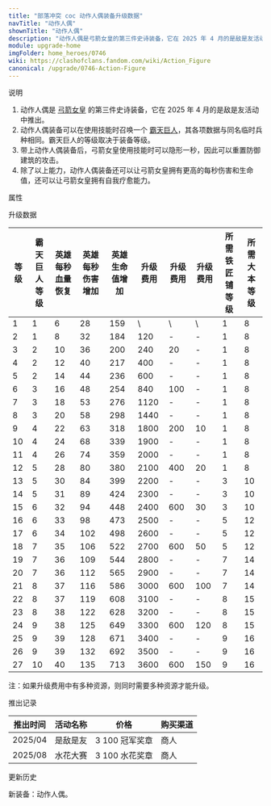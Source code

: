 ```yaml
---
title: "部落冲突 coc 动作人偶装备升级数据"
navTitle: "动作人偶"
shownTitle: "动作人偶"
description: "动作人偶是弓箭女皇的第三件史诗装备，它在 2025 年 4 月的是敌是友活动中推出。动作人偶装备可以在使用技能时召唤一个霸天巨人，其各项数据与同名临时兵种相同。霸天巨人的等级取决于装备等级。"
module: upgrade-home
imgFolder: home_heroes/0746
wiki: https://clashofclans.fandom.com/wiki/Action_Figure
canonical: /upgrade/0746-Action-Figure
---
```


<UnitInfo :folder="$frontmatter.imgFolder" imgSrc="Action_Figure_info.png" :imgAlt="$frontmatter.navTitle" description="召唤霸天巨人与弓箭女皇并肩作战。" />

<SmallTitle>说明</SmallTitle>

1. 动作人偶是 [弓箭女皇](/upgrade/0201-Archer-Queen) 的第三件史诗装备，它在 2025 年 4 月的是敌是友活动中推出。
2. 动作人偶装备可以在使用技能时召唤一个 [霸天巨人](/upgrade/0e17-Giant-Giant)，其各项数据与同名临时兵种相同。霸天巨人的等级取决于装备等级。
3. 带上动作人偶装备后，弓箭女皇使用技能时可以隐形一秒，因此可以重置防御建筑的攻击。
4. 除了以上能力，动作人偶装备还可以让弓箭女皇拥有更高的每秒伤害和生命值，还可以让弓箭女皇拥有自我疗愈能力。

<SmallTitle>属性</SmallTitle>

<UnitProperties>
    <UnitProperty pKey="技能类型" pValue="主动技能" />
    <UnitProperty pKey="装备稀有度" pValue="史诗" />
</UnitProperties>

<SmallTitle>升级数据</SmallTitle>

<script setup>
const tableExtraInfo = [
    {
        "column": 5,
        "type": "cost",
        "icon": "Shiny_Ore",
        "noGoldPass": true
    },
    {
        "column": 6,
        "type": "cost",
        "icon": "Glowy_Ore",
        "noGoldPass": true
    },
    {
        "column": 7,
        "type": "cost",
        "icon": "Starry_Ore",
        "noGoldPass": true
    }
];
</script>

<UnitTable :tableExtraInfo="tableExtraInfo">

| 等级 |霸天巨人<br>等级|英雄<br>每秒血量恢复|英雄<br>每秒伤害增加|英雄<br>生命值增加|升级费用|升级费用|升级费用|所需<br>铁匠铺等级|所需<br>大本等级|
| ---- |      ---      |         ---        |        ---        |       ---      |  ---   |   --- |  ---  |       ---       |      ---      |
|   1  |       1       |           6        |         28        |       159      |    \   |   \   |   \   |        1        |       8       |
|   2  |       1       |           8        |         32        |       184      |   120  |   -   |   -   |        1        |       8       |
|   3  |       2       |          10        |         36        |       200      |   240  |   20  |   -   |        1        |       8       |
|   4  |       2       |          12        |         40        |       217      |   400  |   -   |   -   |        1        |       8       |
|   5  |       2       |          14        |         44        |       236      |   600  |   -   |   -   |        1        |       8       |
|   6  |       3       |          16        |         48        |       254      |   840  |  100  |   -   |        1        |       8       |
|   7  |       3       |          18        |         53        |       276      |  1120  |   -   |   -   |        1        |       8       |
|   8  |       3       |          20        |         58        |       298      |  1440  |   -   |   -   |        1        |       8       |
|   9  |       4       |          22        |         63        |       318      |  1800  |  200  |   10  |        1        |       8       |
|  10  |       4       |          24        |         68        |       339      |  1900  |   -   |   -   |        1        |       8       |
|  11  |       4       |          26        |         74        |       359      |  2000  |   -   |   -   |        1        |       8       |
|  12  |       5       |          28        |         80        |       380      |  2100  |  400  |   20  |        1        |       8       |
|  13  |       5       |          30        |         84        |       399      |  2200  |   -   |   -   |        3        |      10       |
|  14  |       5       |          31        |         89        |       424      |  2300  |   -   |   -   |        3        |      10       |
|  15  |       6       |          32        |         94        |       448      |  2400  |  600  |   30  |        3        |      10       |
|  16  |       6       |          33        |         98        |       473      |  2500  |   -   |   -   |        5        |      12       |
|  17  |       6       |          34        |        102        |       498      |  2600  |   -   |   -   |        5        |      12       |
|  18  |       7       |          35        |        106        |       522      |  2700  |  600  |   50  |        5        |      12       |
|  19  |       7       |          36        |        109        |       544      |  2800  |   -   |   -   |        7        |      14       |
|  20  |       7       |          36        |        112        |       565      |  2900  |   -   |   -   |        7        |      14       |
|  21  |       8       |          37        |        116        |       586      |  3000  |  600  |  100  |        7        |      14       |
|  22  |       8       |          37        |        119        |       608      |  3100  |   -   |   -   |        8        |      15       |
|  23  |       8       |          38        |        122        |       628      |  3200  |   -   |   -   |        8        |      15       |
|  24  |       9       |          38        |        125        |       649      |  3300  |  600  |  120  |        8        |      15       |
|  25  |       9       |          39        |        128        |       671      |  3400  |   -   |   -   |        9        |      16       |
|  26  |       9       |          39        |        132        |       692      |  3500  |   -   |   -   |        9        |      16       |
|  27  |      10       |          40        |        135        |       713      |  3600  |  600  |  150  |        9        |      16       |
</UnitTable>

注：如果升级费用中有多种资源，则同时需要多种资源才能升级。

<SmallTitle>推出记录</SmallTitle>

<UnitTable>

| 推出时间 | 活动名称 |     价格      | 购买渠道 |
|   ---   |   ---   |      ---      |    ---   |
| 2025/04 | 是敌是友 | 3 100 冠军奖章 |   商人   |
| 2025/08 | 水花大赛 | 3 100 水花奖章 |   商人   |
</UnitTable>

<SmallTitle>更新历史</SmallTitle>

<Timeline>
    <TimelineItem date="2025/04/08">
        <TimelineRow>新装备：动作人偶。</TimelineRow>
    </TimelineItem>
    <TimelineItem :historyBottom="true" />
</Timeline>